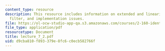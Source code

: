 ```yaml
---
content_type: resource
description: This resource includes information on extended and linearized kalman
  filter, and implementation issues.
file: https://ol-ocw-studio-app-qa.s3.amazonaws.com/courses/2-160-identification-estimation-and-learning-spring-2006/d9cba810f893379e8fc6c0ecb582766f_lecture_7_2.pdf
file_type: application/pdf
resourcetype: Document
title: lecture_7_2.pdf
uid: d9cba810-f893-379e-8fc6-c0ecb582766f
---
```

